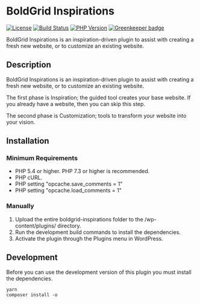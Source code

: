 # BoldGrid Inspirations #

[![License](https://img.shields.io/badge/license-GPL--2.0%2B-orange.svg)](https://raw.githubusercontent.com/BoldGrid/boldgrid-inspirations/master/LICENSE)
[![Build Status](https://travis-ci.org/BoldGrid/boldgrid-backup.svg?branch=master)](https://travis-ci.org/BoldGrid/boldgrid-inspirations)
[![PHP Version](https://img.shields.io/badge/PHP-5.4%2B-blue.svg)](https://php.net) [![Greenkeeper badge](https://badges.greenkeeper.io/BoldGrid/boldgrid-inspirations.svg)](https://greenkeeper.io/)

BoldGrid Inspirations is an inspiration-driven plugin to assist with creating a fresh new website, or to customize an existing website.

## Description ##

BoldGrid Inspirations is an inspiration-driven plugin to assist with creating a fresh new website, or to customize an existing website.

The first phase is Inspiration; the guided tool creates your base website.  If you already have a website, then you can skip this step.

The second phase is Customization; tools to transform your website into your vision.

## Installation ##

### Minimum Requirements ###

* PHP 5.4 or higher.  PHP 7.3 or higher is recommended.
* PHP cURL.
* PHP setting "opcache.save_comments = 1"
* PHP setting "opcache.load_comments = 1"

### Manually ###
1. Upload the entire boldgrid-inspirations folder to the /wp-content/plugins/ directory.
1. Run the development build commands to install the dependencies.
1. Activate the plugin through the Plugins menu in WordPress.

## Development ##

Before you can use the development version of this plugin you must install the dependencies.

```
yarn
composer install -o
```

